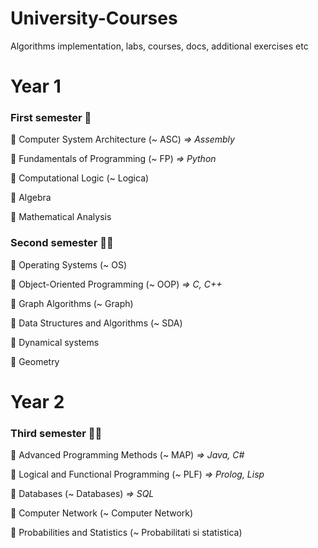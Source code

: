 # University-Courses
Algorithms implementation, labs, courses, docs, additional exercises etc

<h1> Year 1 </h1>

<h3> First semester 🤷 </h3>

<p>📌 Computer System Architecture (~ ASC) <i> => Assembly </i></p>
<p>📌 Fundamentals of Programming (~ FP) <i> => Python </i></p>
<p>📌 Computational Logic (~ Logica)</p>
<p>📌 Algebra</p>
<p>📌 Mathematical Analysis</p>

<h3> Second semester 🙆🏻 </h3>

<p>📌 Operating Systems (~ OS)</p>
<p>📌 Object-Oriented Programming (~ OOP) <i> => C, C++ </i></p>
<p>📌 Graph Algorithms (~ Graph)</p>
<p>📌 Data Structures and Algorithms (~ SDA)</p>
<p>📌 Dynamical systems </p>
<p>📌 Geometry</p>

<h1> Year 2 </h1>

<h3> Third semester 🙋🏻 </h3>

<p>📌 Advanced Programming Methods (~ MAP) <i> => Java, C# </i></p>
<p>📌 Logical and Functional Programming (~ PLF) <i> => Prolog, Lisp </i></p>
<p>📌 Databases (~ Databases) <i> => SQL </i></p>
<p>📌 Computer Network (~ Computer Network) </p>
<p>📌 Probabilities and Statistics (~ Probabilitati si statistica)</p>
